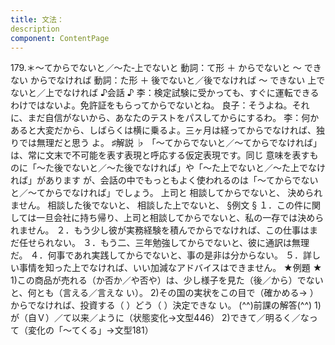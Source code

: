 ```yaml
---
title: 文法：
description
component: ContentPage
---
```



179.＊～てからでないと／～た‐上でないと
動詞：て形 ＋ からでないと ～ できない
からでなければ
動詞：た形 ＋ 後でないと／後でなければ ～ できない 上でないと／上でなければ
♪会話 ♪
李：検定試験に受かっても、すぐに運転できるわけではないよ。免許証をもらってからでないとね。 良子：そうよね。それに、まだ自信がないから、あなたのテストをパスしてからにするわ。
李：何かあると大変だから、しばらくは横に乗るよ。三ヶ月は経ってからでなければ、独りでは無理だと思う
よ。
♯解説 ♭
「～てからでないと／～てからでなければ」は、常に文末で不可能を表す表現と呼応する仮定表現です。同じ 意味を表すものに「～た後でないと／～た後でなければ」や「～た上でないと／～た上でなければ」があります が、会話の中でもっともよく使われるのは「～てからでないと／～てからでなければ」でしょう。
上司と 相談してからでないと、 決められません。 相談した後でないと、 相談した上でないと、
§例文 §
１．この件に関しては一旦会社に持ち帰り、上司と相談してからでないと、私の一存では決められません。
２．もう少し彼が実務経験を積んでからでなければ、この仕事はまだ任せられない。
３．もう二、三年勉強してからでないと、彼に通訳は無理だ。
４．何事であれ実践してからでないと、事の是非は分からない。
５．詳しい事情を知った上でなければ、いい加減なアドバイスはできません。
★例題 ★
1)この商品が売れる（か否か／や否や）は、少し様子を見た（後／から）でないと、何とも（言える／言えな い）。
2)その国の実状をこの目で（確かめる→ ）からでなければ、投資する（ ）どう（ ）決定できな
い。
(^^)前課の解答(^^)
1)が（自Ｖ）／て以来／ように（状態変化→文型446）
2)できて／明るく／なって（変化の「～てくる」→文型181）
